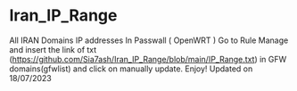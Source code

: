 # Iran_IP_Range
All IRAN Domains IP addresses
In Passwall ( OpenWRT ) Go to Rule Manage and insert the link of txt (https://github.com/Sia7ash/Iran_IP_Range/blob/main/IP_Range.txt) in GFW domains(gfwlist) and click on manually update.
Enjoy!
Updated on 18/07/2023
